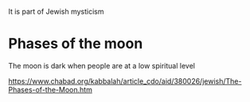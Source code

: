 It is part of Jewish mysticism
# Phases of the moon
The moon is dark when people are at a low spiritual level

https://www.chabad.org/kabbalah/article_cdo/aid/380026/jewish/The-Phases-of-the-Moon.htm